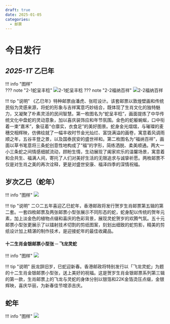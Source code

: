 ```yaml
---
draft: true
date: 2025-01-05
categories:
  - 邮票
---
```


# 今日发行

## *2025-1T* 乙巳年

!!! info "图样"    
    ??? note "2-1蛇呈丰稔"
        ![2-1蛇呈丰稔](https://www.chinapost.com.cn/res/ChinaPostJT/2410/241021222.jpg)
    ??? note "2-2福纳百祥"
        ![2-2福纳百祥](https://www.chinapost.com.cn/res/ChinaPostJT/2410/241021221.jpg)

!!! tip "说明"
    《乙巳年》特种邮票由潘虎、张旺设计。该套邮票以敦煌壁画和传统民俗为灵感来源，将蛇的形象与吉祥寓意巧妙结合，既体现了生肖文化的独特魅力，又凝聚了朴素灵活的民间智慧。第一枚图名为“蛇呈丰稔”，画面提炼了中华传统文化中盘蛇的灵动意象，加以喜庆装饰应和年节氛围。金色的蛇躯蜿蜒，口中衔着一束“嘉禾”，象征着“仓廪实，衣食足”的美好图景。蛇身金光熠熠，与璀璨的麦穗交相辉映，仿佛绘就了一幅丰收时节金光灿烂、富饶满溢的画卷，寓意着风调雨顺之年，五谷丰登之景，以及国泰民安的盛世祥和。第二枚图名为“福纳百祥”，画面以草书笔意将三条蛇创意性地构成了“福”的字形，简练洒脱、柔美顺通。两大一小三条蛇之间情感细腻流动，顾盼生情，生动展现了阖家欢乐的温馨场景，寓意着和合共生、福满人间，寄托了人们对美好生活的无限追求与诚挚祈愿。两枚邮票不仅是对生肖之美的再次诠释，更是对盛世安康、福泽四季的深情祝福。

## 岁次乙巳（蛇年）

!!! info "图样"
    ![](https://stamps.hongkongpost.hk/ClientResources/Stamp/917030c7-17bd-41e8-9676-f64fe08e832d.png)

!!! tip "说明"
    二○二五年喜迎乙巳蛇年，香港邮政将发行贺岁生肖邮票第五辑的第二套。一套四枚邮票及两张邮票小型张展示不同形态的蛇，蛇身配以传统的贺年元素，加上淡金色的植物点缀和喜庆的色彩背景，展现灵蛇贺岁的欢腾气氛。五十元邮票小型张更展示了以镭射技术切割的剪纸图案，刻划出细致的蛇剪影，精美的剪纸设计加上精湛的制作技术，是迎接蛇年的最佳收藏品。

#### 十二生肖金银邮票小型张 ─ 飞龙灵蛇

!!! info "图样"
    ![](https://stamps.hongkongpost.hk/ClientResources/Stamp/33d6da87-e48d-404a-b73e-7fae33864139.png)

!!! tip "说明"
    辰龙辞旧岁，巳蛇迎新春。香港邮政将特别发行以「飞龙灵蛇」为题的十二生肖金银邮票小型张，送上美好的祝福。这是贺岁生肖金银邮票系列第三辑的第一款，生肖邮票上的飞龙与灵蛇的身体分别以银箔和22K金箔烫压点缀，金银辉映，喜庆华丽，为新春佳节增添吉庆。

## 蛇年

!!! info "图样"
    ![](https://philately.ctt.gov.mo/uploads/images/mac202501.jpg)